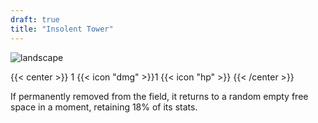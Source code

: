 ```yaml
---
draft: true
title: "Insolent Tower"
---
```


![landscape](/images/towers/towerS_72.png)

{{< center >}}
1 {{< icon "dmg" >}}1 {{< icon "hp" >}}
{{< /center >}}

If permanently removed from the field, it returns to a random empty free space in a moment, retaining 18% of its stats.